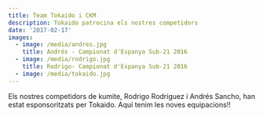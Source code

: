 ```yaml
---
title: Team Tokaido i CKM
description: Tokaido patrocina els nostres competidors
date: '2017-02-17'
images:
  - image: /media/andres.jpg
    title: Andrés - Campionat d'Espanya Sub-21 2016  
  - image: /media/rodrigo.jpg
    title: Rodrigo- Campionat d'Espanya Sub-21 2016
  - image: /media/tokaido.jpg
---
```


Els nostres competidors de kumite, Rodrigo Rodríguez i Andrés Sancho, han estat esponsoritzats per Tokaido. Aquí tenim les noves equipacions!!
